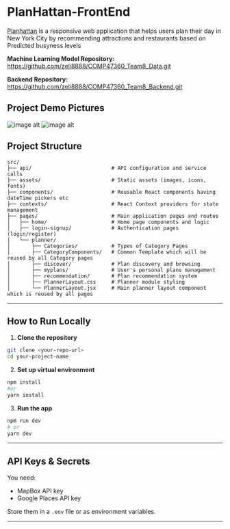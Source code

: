 # PlanHattan-FrontEnd
[Planhattan](https://zeli8888.ddns.net/planhattan/) is a responsive web application that helps users plan their day in New York City by recommending attractions and restaurants based on Predicted busyness levels 

**Machine Learning Model Repository:** https://github.com/zeli8888/COMP47360_Team8_Data.git

**Backend Repository:** https://github.com/zeli8888/COMP47360_Team8_Backend.git

## Project Demo Pictures
![image alt](https://github.com/RaghulPrasath-Here/PlanHattan-FrontEnd/blob/943d0cb6b6923e61cb5a70a2b500c44fc5541dd3/1.png)
![image alt](https://github.com/RaghulPrasath-Here/PlanHattan-FrontEnd/blob/943d0cb6b6923e61cb5a70a2b500c44fc5541dd3/2.png)

## Project Structure
```
src/
├── api/                          # API configuration and service calls
├── assets/                       # Static assets (images, icons, fonts)
├── components/                   # Reusable React components having dateTime pickers etc
├── contexts/                     # React Context providers for state management
├── pages/                        # Main application pages and routes
│   ├── home/                     # Home page components and logic
│   ├── login-signup/             # Authentication pages (login/register)
│   └── planner/                  
│       ├── Categories/           # Types of Category Pages
│       ├── CategoryComponents/   # Common Template which will be reused by all Category pages
│       ├── discover/             # Plan discovery and browsing
│       ├── myplans/              # User's personal plans management
│       ├── recommendation/       # Plan recommendation system
│       ├── PlannerLayout.css     # Planner module styling
│       └── PlannerLayout.jsx     # Main planner layout component which is reused by all pages
```

---

## How to Run Locally

1. **Clone the repository**

```bash
git clone <your-repo-url>
cd your-project-name
```

2. **Set up virtual environment**

```bash
npm install
#or
yarn install
```

3. **Run the app**

```bash
npm run dev
# or
yarn dev
```
---

## API Keys & Secrets

You need:
- MapBox API key
- Google Places API key

Store them in a `.env` file or as environment variables.

---
